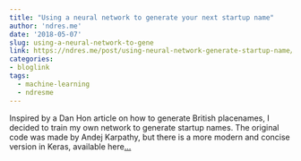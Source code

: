 ```yaml
---
title: "Using a neural network to generate your next startup name"
author: 'ndres.me'
date: '2018-05-07'
slug: using-a-neural-network-to-gene
link: https://ndres.me/post/using-neural-network-generate-startup-name/
categories:
- bloglink
tags:
  - machine-learning
  - ndresme
---
```


Inspired by a Dan Hon article on how to generate British placenames, I decided to train my own network to generate startup names. The original code was made by Andej Karpathy, but there is a more modern and concise version in Keras, available here[... <i class="fas fa-external-link-alt"></i>](https://ndres.me/post/using-neural-network-generate-startup-name/)

